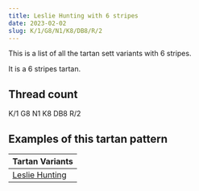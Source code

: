 ```yaml
---
title: Leslie Hunting with 6 stripes
date: 2023-02-02
slug: K/1/G8/N1/K8/DB8/R/2
---
```

This is a list of all the tartan sett variants with 6 stripes.

It is a 6 stripes tartan.


## Thread count
K/1 G8 N1 K8 DB8 R/2

## Examples of this tartan pattern

| Tartan Variants |
|---------------|
| [Leslie Hunting](/variants/k/1/g8/n1/k8/db8/r/2-db000064-g004c00-k000000-nd0d0d0-rc80000)||
